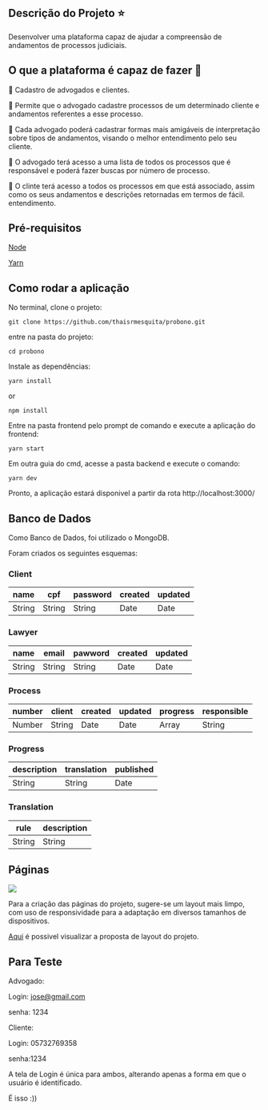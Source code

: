 ## Descrição do Projeto :star:
Desenvolver uma plataforma capaz de ajudar a compreensão de andamentos de processos judiciais.

## O que a plataforma é capaz de fazer :checkered_flag:

:small_blue_diamond: Cadastro de advogados e clientes.

:small_blue_diamond: Permite que o advogado cadastre processos de um determinado cliente e andamentos referentes a esse processo.

:small_blue_diamond: Cada advogado poderá cadastrar formas mais amigáveis de interpretação sobre tipos de andamentos, visando o melhor entendimento pelo seu cliente.

:small_blue_diamond: O advogado terá acesso a uma lista de todos os processos que é responsável e poderá fazer buscas por número de processo.

:small_blue_diamond: O clinte terá acesso a todos os processos em que está associado, assim como os seus andamentos e descrições retornadas em termos de fácil. entendimento.

## Pré-requisitos

[Node](https://nodejs.org/en/download/)

[Yarn](https://yarnpkg.com/)

## Como rodar a aplicação 

No terminal, clone o projeto: 

```
git clone https://github.com/thaisrmesquita/probono.git
```

entre na pasta do projeto:

```
cd probono
```

Instale as dependências:
```
yarn install
```
or 

```
npm install
```


Entre na pasta frontend pelo prompt de comando e execute a aplicação do frontend:

```
yarn start
```

Em outra guia do cmd, acesse a pasta backend e execute o comando:
```
yarn dev
```

Pronto, a aplicação estará disponivel a partir da rota http://localhost:3000/

## Banco de Dados

Como Banco de Dados, foi utilizado o MongoDB.

Foram criados os seguintes esquemas:

### Client

name  | cpf  | password |created | updated
------|------|----------|--------|--------
String|String|String|Date|Date

### Lawyer

name|email|pawword|created|updated
----|-----|-------|-------|-------
String|String|String|Date|Date

### Process

number|client|created|updated|progress|responsible
------|------|-------|-------|------|--------
Number|String|Date|Date|Array|String

### Progress

description|translation|published
-----------|-----------|----------
String|String|Date

### Translation

rule|description
----|----------
String|String

## Páginas

![](https://github.com/thaisrmesquita/probono/blob/master/image-layout/telas.png?raw=true)

Para a criação das páginas do projeto, sugere-se um layout mais limpo, com uso de responsividade para a adaptação em diversos tamanhos de dispositivos.

[Aqui](https://www.figma.com/proto/5PEjDAURyE6p3MWpAVkcBm/Probono?node-id=2%3A0&scaling=scale-down) é possivel visualizar a proposta de layout do projeto.

## Para Teste

Advogado:

Login: jose@gmail.com

senha: 1234

Cliente:

Login: 05732769358

senha:1234

A tela de Login é única para ambos, alterando apenas a forma em que o usuário é identificado.

É isso :))


